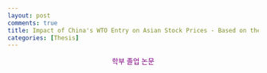 ```yaml
---
layout: post
comments: true
title: Impact of China's WTO Entry on Asian Stock Prices - Based on the VAR-EGARCH Model
categories: [Thesis]
---
```


<center><span style="color:purple";font-size:30px>학부 졸업 논문</span></center>

<object type="application/pdf" data="https://kyjmath.github.io/姜荣镇 毕业论文.pdf" width="850" height="1000">
<param name="src" value="https://kyjmath.github.io/姜荣镇 毕业论文.pdf">
</object>

